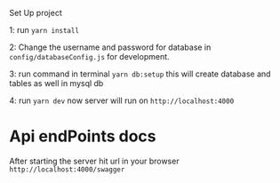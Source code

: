 Set Up project

1: run `yarn install`

2: Change the username and password for database in `config/databaseConfig.js` for development.

3: run command in terminal `yarn db:setup` this will create database and tables as well in mysql db

4: run `yarn dev` now server will run on `http://localhost:4000`


# Api endPoints docs

After starting the server hit url in your browser `http://localhost:4000/swagger`
